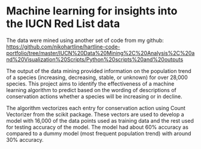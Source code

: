 # Machine learning for insights into the IUCN Red List data

The data were mined using another set of code from my github:
https://github.com/nikohartline/hartline-code-portfolio/tree/master/IUCN%20Data%20Mining%2C%20Analysis%2C%20and%20Visualization%20Scripts/Python%20scripts%20and%20outputs

The output of the data mining provided information on the population trend of a species (increasing, decreasing, stable, or unknown) for over 28,000 species. This project aims to identify the effectiveness of a machine learning algorithm to predict based on the wording of descriptions of conservation actions whether a species will be increasing or in decline.

The algorithm vectorizes each entry for conservation action using Count Vectorizer from the scikit package. These vectors are used to develop a model with 16,000 of the data points used as training data and the rest used for testing accuracy of the model. The model had about 60% accuracy as compared to a dummy model (most frequent population trend) with around 30% accuracy.
